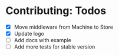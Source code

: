 
# Contributing: Todos

- [x] Move middleware from Machine to Store
- [x] Update logo
- [ ] Add docs with example
- [ ] Add more tests for stable version
